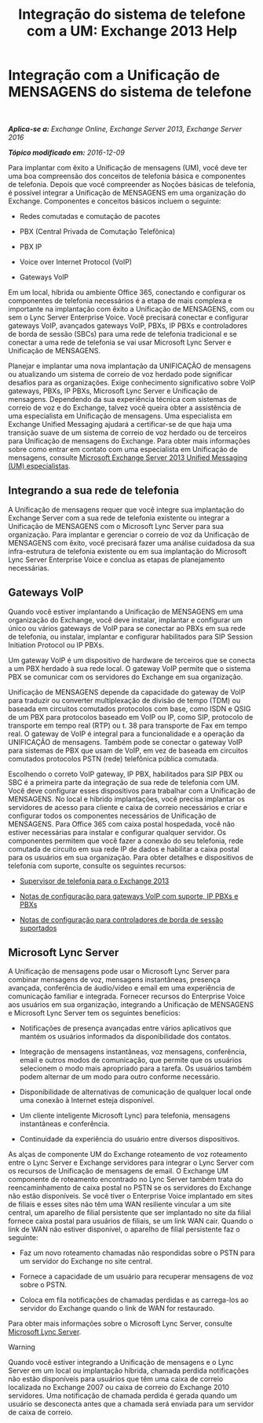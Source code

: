 ﻿---
title: 'Integração do sistema de telefone com a UM: Exchange 2013 Help'
TOCTitle: Integração com a Unificação de MENSAGENS do sistema de telefone
ms:assetid: b8790117-b040-4c84-9d34-005c75088e76
ms:mtpsurl: https://technet.microsoft.com/pt-br/library/JJ673558(v=EXCHG.150)
ms:contentKeyID: 50556286
ms.date: 05/22/2018
mtps_version: v=EXCHG.150
ms.translationtype: MT
---

# Integração com a Unificação de MENSAGENS do sistema de telefone

 

_**Aplica-se a:** Exchange Online, Exchange Server 2013, Exchange Server 2016_

_**Tópico modificado em:** 2016-12-09_

Para implantar com êxito a Unificação de mensagens (UM), você deve ter uma boa compreensão dos conceitos de telefonia básica e componentes de telefonia. Depois que você compreender as Noções básicas de telefonia, é possível integrar a Unificação de MENSAGENS em uma organização do Exchange. Componentes e conceitos básicos incluem o seguinte:

  - Redes comutadas e comutação de pacotes

  - PBX (Central Privada de Comutação Telefônica)

  - PBX IP

  - Voice over Internet Protocol (VoIP)

  - Gateways VoIP

Em um local, híbrida ou ambiente Office 365, conectando e configurar os componentes de telefonia necessários é a etapa de mais complexa e importante na implantação com êxito a Unificação de MENSAGENS, com ou sem o Lync Server Enterprise Voice. Você precisará conectar e configurar gateways VoIP, avançados gateways VoIP, PBXs, IP PBXs e controladores de borda de sessão (SBCs) para uma rede de telefonia tradicional e se conectar a uma rede de telefonia se vai usar Microsoft Lync Server e Unificação de MENSAGENS.

Planejar e implantar uma nova implantação da UNIFICAÇÃO de mensagens ou atualizando um sistema de correio de voz herdado pode significar desafios para as organizações. Exige conhecimento significativo sobre VoIP gateways, PBXs, IP PBXs, Microsoft Lync Server e Unificação de mensagens. Dependendo da sua experiência técnica com sistemas de correio de voz e do Exchange, talvez você queira obter a assistência de uma especialista em Unificação de mensagens. Uma especialista em Exchange Unified Messaging ajudará a certificar-se de que haja uma transição suave de um sistema de correio de voz herdado ou de terceiros para Unificação de mensagens do Exchange. Para obter mais informações sobre como entrar em contato com uma especialista em Unificação de mensagens, consulte [Microsoft Exchange Server 2013 Unified Messaging (UM) especialistas](http://go.microsoft.com/fwlink/p/?linkid=262708).

## Integrando a sua rede de telefonia

A Unificação de mensagens requer que você integre sua implantação do Exchange Server com a sua rede de telefonia existente ou integrar a Unificação de MENSAGENS com o Microsoft Lync Server para sua organização. Para implantar e gerenciar o correio de voz da Unificação de MENSAGENS com êxito, você precisará fazer uma análise cuidadosa da sua infra-estrutura de telefonia existente ou em sua implantação do Microsoft Lync Server Enterprise Voice e conclua as etapas de planejamento necessárias.

## Gateways VoIP

Quando você estiver implantando a Unificação de MENSAGENS em uma organização do Exchange, você deve instalar, implantar e configurar um único ou vários gateways de VoIP para se conectar ao PBXs em sua rede de telefonia, ou instalar, implantar e configurar habilitados para SIP Session Initiation Protocol ou IP PBXs.

Um gateway VoIP é um dispositivo de hardware de terceiros que se conecta a um PBX herdado à sua rede local. O gateway VoIP permite que o sistema PBX se comunicar com os servidores do Exchange em sua organização.

Unificação de MENSAGENS depende da capacidade do gateway de VoIP para traduzir ou converter multiplexação de divisão de tempo (TDM) ou baseada em circuitos comutados protocolos com base, como ISDN e QSIG de um PBX para protocolos baseado em VoIP ou IP, como SIP, protocolo de transporte em tempo real (RTP) ou t. 38 para transporte de Fax em tempo real. O gateway de VoIP é integral para a funcionalidade e a operação da UNIFICAÇÃO de mensagens. Também pode se conectar o gateway VoIP para sistemas de PBX que usam de VoIP, em vez de baseada em circuitos comutados protocolos PSTN (rede) telefônica pública comutada.

Escolhendo o correto VoIP gateway, IP PBX, habilitados para SIP PBX ou SBC é a primeira parte da integração de sua rede de telefonia com UM. Você deve configurar esses dispositivos para trabalhar com a Unificação de MENSAGENS. No local e híbrido implantações, você precisa implantar os servidores de acesso para cliente e caixa de correio necessários e criar e configurar todos os componentes necessários de Unificação de MENSAGENS. Para Office 365 com caixa postal hospedada, você não estiver necessárias para instalar e configurar qualquer servidor. Os componentes permitem que você fazer a conexão do seu telefonia, rede comutada de circuito em sua rede IP de dados e habilitar a caixa postal para os usuários em sua organização. Para obter detalhes e dispositivos de telefonia com suporte, consulte os seguintes recursos:

  - [Supervisor de telefonia para o Exchange 2013](telephony-advisor-for-exchange-2013-exchange-2013-help.md)

  - [Notas de configuração para gateways VoIP com suporte, IP PBXs e PBXs](configuration-notes-for-supported-voip-gateways-ip-pbxs-and-pbxs-exchange-2013-help.md)

  - [Notas de configuração para controladores de borda de sessão suportados](configuration-notes-for-supported-session-border-controllers-exchange-2013-help.md)

## Microsoft Lync Server

A Unificação de mensagens pode usar o Microsoft Lync Server para combinar mensagens de voz, mensagens instantâneas, presença avançada, conferência de áudio/vídeo e email em uma experiência de comunicação familiar e integrada. Fornecer recursos do Enterprise Voice aos usuários em sua organização, integrando a Unificação de MENSAGENS e Microsoft Lync Server tem os seguintes benefícios:

  - Notificações de presença avançadas entre vários aplicativos que mantém os usuários informados da disponibilidade dos contatos.

  - Integração de mensagens instantâneas, voz mensagens, conferência, email e outros modos de comunicação, que permite que os usuários selecionem o modo mais apropriado para a tarefa. Os usuários também podem alternar de um modo para outro conforme necessário.

  - Disponibilidade de alternativas de comunicação de qualquer local onde uma conexão à Internet esteja disponível.

  - Um cliente inteligente Microsoft Lync) para telefonia, mensagens instantâneas e conferência.

  - Continuidade da experiência do usuário entre diversos dispositivos.

As alças de componente UM do Exchange roteamento de voz roteamento entre o Lync Server e Exchange servidores para integrar o Lync Server com os recursos de Unificação de mensagens de email. O Exchange UM componente de roteamento encontrado no Lync Server também trata do reencaminhamento de caixa postal no PSTN se os servidores do Exchange não estão disponíveis. Se você tiver o Enterprise Voice implantado em sites de filiais e esses sites não têm uma WAN resiliente vincular a um site central, um aparelho de filial persistente que ser implantado no site da filial fornece caixa postal para usuários de filiais, se um link WAN cair. Quando o link de WAN não estiver disponível, o aparelho de filial persistente faz o seguinte:

  - Faz um novo roteamento chamadas não respondidas sobre o PSTN para um servidor do Exchange no site central.

  - Fornece a capacidade de um usuário para recuperar mensagens de voz sobre o PSTN.

  - Coloca em fila notificações de chamadas perdidas e as carrega-los ao servidor do Exchange quando o link de WAN for restaurado.

Para obter mais informações sobre o Microsoft Lync Server, consulte [Microsoft Lync Server](https://go.microsoft.com/fwlink/p/?linkid=265752).


> [!WARNING]
> Quando você estiver integrando a Unificação de mensagens e o Lync Server em um local ou implantação híbrida, chamada perdida notificações não estão disponíveis para usuários que têm uma caixa de correio localizada no Exchange 2007 ou caixa de correio do Exchange 2010 servidores. Uma notificação de chamada perdida é gerada quando um usuário se desconecta antes que a chamada será enviada para um servidor de caixa de correio.


